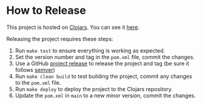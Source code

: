# How to Release

This project is hosted on [Clojars][clojars].  You can see it [here][release-site].

Releasing the project requires these steps:

1. Run ```make test``` to ensure everything is working as expected.
2. Set the version number and tag in the `pom.xml` file, commit the changes.
3. Use a GitHub [project release][github-release-url] to release the project and tag (be sure it follows [semver][semantic-versioning])
4. Run ```make clean build``` to test building the project, commit any changes to the `pom.xml` file.
5. Run ```make deploy``` to deploy the project to the Clojars repository.
6. Update the `pom.xml` in `main` to a new minor version, commit the changes.

[clojars]: https://clojars.org
[release-site]: https://clojars.org/com.github.gateless/futurama
[project-url]: https://github.com/gateless/futurama/
[semantic-versioning]: http://semver.org/
[github-release-url]: https://help.github.com/articles/creating-releases/
